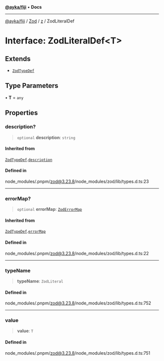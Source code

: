 [**@ayka/fiji**](../../../../../README.md) • **Docs**

***

[@ayka/fiji](../../../../../globals.md) / [Zod](../../../README.md) / [z](../README.md) / ZodLiteralDef

# Interface: ZodLiteralDef\<T\>

## Extends

- [`ZodTypeDef`](ZodTypeDef.md)

## Type Parameters

• **T** = `any`

## Properties

### description?

> `optional` **description**: `string`

#### Inherited from

[`ZodTypeDef`](ZodTypeDef.md).[`description`](ZodTypeDef.md#description)

#### Defined in

node\_modules/.pnpm/zod@3.23.8/node\_modules/zod/lib/types.d.ts:23

***

### errorMap?

> `optional` **errorMap**: [`ZodErrorMap`](../type-aliases/ZodErrorMap.md)

#### Inherited from

[`ZodTypeDef`](ZodTypeDef.md).[`errorMap`](ZodTypeDef.md#errormap)

#### Defined in

node\_modules/.pnpm/zod@3.23.8/node\_modules/zod/lib/types.d.ts:22

***

### typeName

> **typeName**: `ZodLiteral`

#### Defined in

node\_modules/.pnpm/zod@3.23.8/node\_modules/zod/lib/types.d.ts:752

***

### value

> **value**: `T`

#### Defined in

node\_modules/.pnpm/zod@3.23.8/node\_modules/zod/lib/types.d.ts:751
